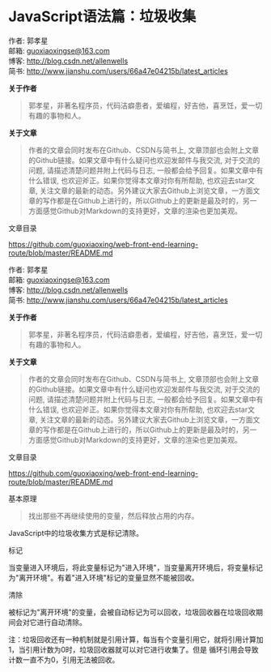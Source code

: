 # JavaScript语法篇：垃圾收集

作者: 郭孝星  
邮箱: guoxiaoxingse@163.com  
博客: http://blog.csdn.net/allenwells   
简书: http://www.jianshu.com/users/66a47e04215b/latest_articles  

**关于作者**

>郭孝星，非著名程序员，代码洁癖患者，爱编程，好吉他，喜烹饪，爱一切有趣的事物和人。

**关于文章**

>作者的文章会同时发布在Github、CSDN与简书上, 文章顶部也会附上文章的Github链接。如果文章中有什么疑问也欢迎发邮件与我交流, 对于交流的问题, 请描述清楚问题并附上代码与日志, 一般都会给予回复。如果文章中有什么错误, 也欢迎斧正。如果你觉得本文章对你有所帮助, 也欢迎去star文章, 关注文章的最新的动态。另外建议大家去Github上浏览文章，一方面文章的写作都是在Github上进行的，所以Github上的更新是最及时的，另一方面感觉Github对Markdown的支持更好，文章的渲染也更加美观。

文章目录

https://github.com/guoxiaoxing/web-front-end-learning-route/blob/master/README.md

作者: 郭孝星  
邮箱: guoxiaoxingse@163.com  
博客: http://blog.csdn.net/allenwells   
简书: http://www.jianshu.com/users/66a47e04215b/latest_articles  

**关于作者**

>郭孝星，非著名程序员，代码洁癖患者，爱编程，好吉他，喜烹饪，爱一切有趣的事物和人。

**关于文章**

>作者的文章会同时发布在Github、CSDN与简书上, 文章顶部也会附上文章的Github链接。如果文章中有什么疑问也欢迎发邮件与我交流, 对于交流的问题, 请描述清楚问题并附上代码与日志, 一般都会给予回复。如果文章中有什么错误, 也欢迎斧正。如果你觉得本文章对你有所帮助, 也欢迎去star文章, 关注文章的最新的动态。另外建议大家去Github上浏览文章，一方面文章的写作都是在Github上进行的，所以Github上的更新是最及时的，另一方面感觉Github对Markdown的支持更好，文章的渲染也更加美观。

文章目录

https://github.com/guoxiaoxing/web-front-end-learning-route/blob/master/README.md

基本原理

>找出那些不再继续使用的变量，然后释放占用的内存。

JavaScript中的垃圾收集方式是标记清除。

标记

当变量进入环境后，将此变量标记为"进入环境"，当变量离开环境后，将变量标记为"离开环境"。有着"进入环境"标记的变量显然不能被回收。

清除

被标记为"离开环境"的变量，会被自动标记为可以回收，垃圾回收器在垃圾回收期间会对它进行自动清除。

注：垃圾回收还有一种机制就是引用计算，每当有个变量引用它，就将引用计算加1，当引用计数为0时，垃圾回收器就可以对它进行收集了。但是
循环引用会导致计数一直不为0，引用无法被回收。

